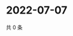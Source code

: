 # 2022-07-07

共 0 条

<!-- BEGIN WEIBO -->
<!-- 最后更新时间 Thu Jul 07 2022 18:18:28 GMT+0800 (China Standard Time) -->

<!-- END WEIBO -->
